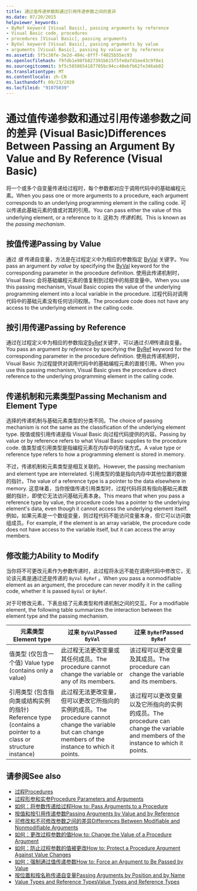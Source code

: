 ```yaml
---
title: 通过值传递参数和通过引用传递参数之间的差异
ms.date: 07/20/2015
helpviewer_keywords:
- ByRef keyword [Visual Basic], passing arguments by reference
- Visual Basic code, procedures
- procedures [Visual Basic], passing arguments
- ByVal keyword [Visual Basic], passing arguments by value
- arguments [Visual Basic], passing by value or by reference
ms.assetid: 5f5c38fe-3e2d-494c-8fff-f4025b55ec93
ms.openlocfilehash: f9fdb1e98fb827391b615f5fe0afd1ee43c9f8e1
ms.sourcegitcommit: bf5c5850654187705bc94cc40ebfb62fe346ab02
ms.translationtype: MT
ms.contentlocale: zh-CN
ms.lasthandoff: 09/23/2020
ms.locfileid: "91075039"
---
```

# <a name="differences-between-passing-an-argument-by-value-and-by-reference-visual-basic"></a><span data-ttu-id="d1c3b-102">通过值传递参数和通过引用传递参数之间的差异 (Visual Basic)</span><span class="sxs-lookup"><span data-stu-id="d1c3b-102">Differences Between Passing an Argument By Value and By Reference (Visual Basic)</span></span>

<span data-ttu-id="d1c3b-103">将一个或多个自变量传递给过程时，每个参数都对应于调用代码中的基础编程元素。</span><span class="sxs-lookup"><span data-stu-id="d1c3b-103">When you pass one or more arguments to a procedure, each argument corresponds to an underlying programming element in the calling code.</span></span> <span data-ttu-id="d1c3b-104">可以传递此基础元素的值或对其的引用。</span><span class="sxs-lookup"><span data-stu-id="d1c3b-104">You can pass either the value of this underlying element, or a reference to it.</span></span> <span data-ttu-id="d1c3b-105">这称为 *传递机制*。</span><span class="sxs-lookup"><span data-stu-id="d1c3b-105">This is known as the *passing mechanism*.</span></span>  
  
## <a name="passing-by-value"></a><span data-ttu-id="d1c3b-106">按值传递</span><span class="sxs-lookup"><span data-stu-id="d1c3b-106">Passing by Value</span></span>  

 <span data-ttu-id="d1c3b-107">通过 *值* 传递自变量，方法是在过程定义中为相应的参数指定 [ByVal](../../../language-reference/modifiers/byval.md) 关键字。</span><span class="sxs-lookup"><span data-stu-id="d1c3b-107">You pass an argument *by value* by specifying the [ByVal](../../../language-reference/modifiers/byval.md) keyword for the corresponding parameter in the procedure definition.</span></span> <span data-ttu-id="d1c3b-108">使用此传递机制时，Visual Basic 会将基础编程元素的值复制到过程中的局部变量中。</span><span class="sxs-lookup"><span data-stu-id="d1c3b-108">When you use this passing mechanism, Visual Basic copies the value of the underlying programming element into a local variable in the procedure.</span></span> <span data-ttu-id="d1c3b-109">过程代码对调用代码中的基础元素没有任何访问权限。</span><span class="sxs-lookup"><span data-stu-id="d1c3b-109">The procedure code does not have any access to the underlying element in the calling code.</span></span>  
  
## <a name="passing-by-reference"></a><span data-ttu-id="d1c3b-110">按引用传递</span><span class="sxs-lookup"><span data-stu-id="d1c3b-110">Passing by Reference</span></span>  

 <span data-ttu-id="d1c3b-111">通过在过程定义中为相应的参数指定[ByRef](../../../language-reference/modifiers/byref.md)关键字，可以通过*引用*传递自变量。</span><span class="sxs-lookup"><span data-stu-id="d1c3b-111">You pass an argument *by reference* by specifying the [ByRef](../../../language-reference/modifiers/byref.md) keyword for the corresponding parameter in the procedure definition.</span></span> <span data-ttu-id="d1c3b-112">使用此传递机制时，Visual Basic 为过程提供对调用代码中的基础编程元素的直接引用。</span><span class="sxs-lookup"><span data-stu-id="d1c3b-112">When you use this passing mechanism, Visual Basic gives the procedure a direct reference to the underlying programming element in the calling code.</span></span>  
  
## <a name="passing-mechanism-and-element-type"></a><span data-ttu-id="d1c3b-113">传递机制和元素类型</span><span class="sxs-lookup"><span data-stu-id="d1c3b-113">Passing Mechanism and Element Type</span></span>  

 <span data-ttu-id="d1c3b-114">选择的传递机制与基础元素类型的分类不同。</span><span class="sxs-lookup"><span data-stu-id="d1c3b-114">The choice of passing mechanism is not the same as the classification of the underlying element type.</span></span> <span data-ttu-id="d1c3b-115">按值或按引用传递是指 Visual Basic 向过程代码提供的内容。</span><span class="sxs-lookup"><span data-stu-id="d1c3b-115">Passing by value or by reference refers to what Visual Basic supplies to the procedure code.</span></span> <span data-ttu-id="d1c3b-116">值类型或引用类型是指编程元素在内存中的存储方式。</span><span class="sxs-lookup"><span data-stu-id="d1c3b-116">A value type or reference type refers to how a programming element is stored in memory.</span></span>  
  
 <span data-ttu-id="d1c3b-117">不过，传递机制和元素类型是相互关联的。</span><span class="sxs-lookup"><span data-stu-id="d1c3b-117">However, the passing mechanism and element type are interrelated.</span></span> <span data-ttu-id="d1c3b-118">引用类型的值是指向内存中其他位置的数据的指针。</span><span class="sxs-lookup"><span data-stu-id="d1c3b-118">The value of a reference type is a pointer to the data elsewhere in memory.</span></span> <span data-ttu-id="d1c3b-119">这意味着，当你按值传递引用类型时，过程代码将具有指向基础元素数据的指针，即使它无法访问基础元素本身。</span><span class="sxs-lookup"><span data-stu-id="d1c3b-119">This means that when you pass a reference type by value, the procedure code has a pointer to the underlying element's data, even though it cannot access the underlying element itself.</span></span> <span data-ttu-id="d1c3b-120">例如，如果元素是一个数组变量，则过程代码不能访问变量本身，但它可以访问数组成员。</span><span class="sxs-lookup"><span data-stu-id="d1c3b-120">For example, if the element is an array variable, the procedure code does not have access to the variable itself, but it can access the array members.</span></span>  
  
## <a name="ability-to-modify"></a><span data-ttu-id="d1c3b-121">修改能力</span><span class="sxs-lookup"><span data-stu-id="d1c3b-121">Ability to Modify</span></span>  

 <span data-ttu-id="d1c3b-122">当你将不可更改元素作为参数传递时，此过程将永远不能在调用代码中修改它，无论该元素是通过还是传递的 `ByVal` `ByRef` 。</span><span class="sxs-lookup"><span data-stu-id="d1c3b-122">When you pass a nonmodifiable element as an argument, the procedure can never modify it in the calling code, whether it is passed `ByVal` or `ByRef`.</span></span>  
  
 <span data-ttu-id="d1c3b-123">对于可修改元素，下表总结了元素类型和传递机制之间的交互。</span><span class="sxs-lookup"><span data-stu-id="d1c3b-123">For a modifiable element, the following table summarizes the interaction between the element type and the passing mechanism.</span></span>  
  
|<span data-ttu-id="d1c3b-124">元素类型</span><span class="sxs-lookup"><span data-stu-id="d1c3b-124">Element type</span></span>|<span data-ttu-id="d1c3b-125">过来 `ByVal`</span><span class="sxs-lookup"><span data-stu-id="d1c3b-125">Passed `ByVal`</span></span>|<span data-ttu-id="d1c3b-126">过来 `ByRef`</span><span class="sxs-lookup"><span data-stu-id="d1c3b-126">Passed `ByRef`</span></span>|  
|------------------|--------------------|--------------------|  
|<span data-ttu-id="d1c3b-127">值类型 (仅包含一个值) </span><span class="sxs-lookup"><span data-stu-id="d1c3b-127">Value type (contains only a value)</span></span>|<span data-ttu-id="d1c3b-128">此过程无法更改变量或其任何成员。</span><span class="sxs-lookup"><span data-stu-id="d1c3b-128">The procedure cannot change the variable or any of its members.</span></span>|<span data-ttu-id="d1c3b-129">该过程可以更改变量及其成员。</span><span class="sxs-lookup"><span data-stu-id="d1c3b-129">The procedure can change the variable and its members.</span></span>|  
|<span data-ttu-id="d1c3b-130">引用类型 (包含指向类或结构实例的指针) </span><span class="sxs-lookup"><span data-stu-id="d1c3b-130">Reference type (contains a pointer to a class or structure instance)</span></span>|<span data-ttu-id="d1c3b-131">此过程无法更改变量，但可以更改它所指向的实例的成员。</span><span class="sxs-lookup"><span data-stu-id="d1c3b-131">The procedure cannot change the variable but can change members of the instance to which it points.</span></span>|<span data-ttu-id="d1c3b-132">该过程可以更改变量以及它所指向的实例的成员。</span><span class="sxs-lookup"><span data-stu-id="d1c3b-132">The procedure can change the variable and members of the instance to which it points.</span></span>|  
  
## <a name="see-also"></a><span data-ttu-id="d1c3b-133">请参阅</span><span class="sxs-lookup"><span data-stu-id="d1c3b-133">See also</span></span>

- [<span data-ttu-id="d1c3b-134">过程</span><span class="sxs-lookup"><span data-stu-id="d1c3b-134">Procedures</span></span>](./index.md)
- [<span data-ttu-id="d1c3b-135">过程形参和实参</span><span class="sxs-lookup"><span data-stu-id="d1c3b-135">Procedure Parameters and Arguments</span></span>](./procedure-parameters-and-arguments.md)
- [<span data-ttu-id="d1c3b-136">如何：将参数传递给过程</span><span class="sxs-lookup"><span data-stu-id="d1c3b-136">How to: Pass Arguments to a Procedure</span></span>](./how-to-pass-arguments-to-a-procedure.md)
- [<span data-ttu-id="d1c3b-137">按值和按引用传递参数</span><span class="sxs-lookup"><span data-stu-id="d1c3b-137">Passing Arguments by Value and by Reference</span></span>](./passing-arguments-by-value-and-by-reference.md)
- [<span data-ttu-id="d1c3b-138">可修改和不可修改参数之间的差异</span><span class="sxs-lookup"><span data-stu-id="d1c3b-138">Differences Between Modifiable and Nonmodifiable Arguments</span></span>](./differences-between-modifiable-and-nonmodifiable-arguments.md)
- [<span data-ttu-id="d1c3b-139">如何：更改过程参数的值</span><span class="sxs-lookup"><span data-stu-id="d1c3b-139">How to: Change the Value of a Procedure Argument</span></span>](./how-to-change-the-value-of-a-procedure-argument.md)
- [<span data-ttu-id="d1c3b-140">如何：防止过程参数的值被更改</span><span class="sxs-lookup"><span data-stu-id="d1c3b-140">How to: Protect a Procedure Argument Against Value Changes</span></span>](./how-to-protect-a-procedure-argument-against-value-changes.md)
- [<span data-ttu-id="d1c3b-141">如何：强制通过值传递参数</span><span class="sxs-lookup"><span data-stu-id="d1c3b-141">How to: Force an Argument to Be Passed by Value</span></span>](./how-to-force-an-argument-to-be-passed-by-value.md)
- [<span data-ttu-id="d1c3b-142">按位置和按名称传递自变量</span><span class="sxs-lookup"><span data-stu-id="d1c3b-142">Passing Arguments by Position and by Name</span></span>](./passing-arguments-by-position-and-by-name.md)
- [<span data-ttu-id="d1c3b-143">Value Types and Reference Types</span><span class="sxs-lookup"><span data-stu-id="d1c3b-143">Value Types and Reference Types</span></span>](../data-types/value-types-and-reference-types.md)
